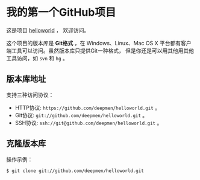 # 我的第一个GitHub项目

这是项目 [helloworld](https://github.com/deepmen/helloworld) ，
欢迎访问。

这个项目的版本库是 **Git格式** ，在 Windows、Linux、Mac OS X
平台都有客户端工具可以访问。虽然版本库只提供Git一种格式，
但是你还是可以用其他用其他工具访问，如 ``svn`` 和 ``hg`` 。

## 版本库地址

支持三种访问协议：

* HTTP协议: `https://github.com/deepmen/helloworld.git` 。
* Git协议: `git://github.com/deepmen/helloworld.git` 。
* SSH协议: `ssh://git@github.com/deepmen/helloworld.git` 。

## 克隆版本库

操作示例：

    $ git clone git://github.com/deepmen/helloworld.git
